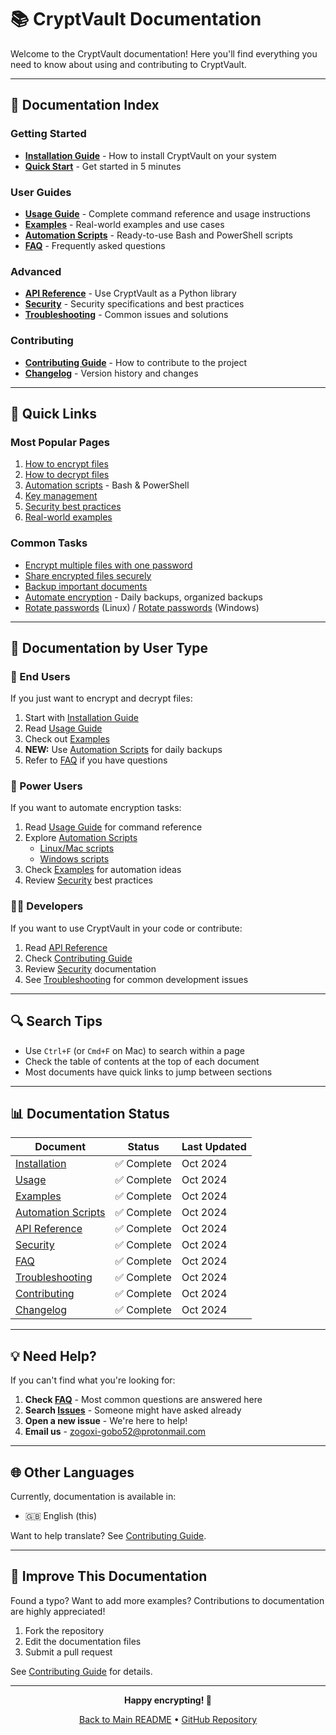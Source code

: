 # 📚 CryptVault Documentation

Welcome to the CryptVault documentation! Here you'll find everything you need to know about using and contributing to CryptVault.

---

## 📖 Documentation Index

### Getting Started

- **[Installation Guide](INSTALLATION.md)** - How to install CryptVault on your system
- **[Quick Start](USAGE.md#quick-start)** - Get started in 5 minutes

### User Guides

- **[Usage Guide](USAGE.md)** - Complete command reference and usage instructions
- **[Examples](EXAMPLES.md)** - Real-world examples and use cases
- **[Automation Scripts](../scripts/)** - Ready-to-use Bash and PowerShell scripts
- **[FAQ](FAQ.md)** - Frequently asked questions

### Advanced

- **[API Reference](API_REFERENCE.md)** - Use CryptVault as a Python library
- **[Security](SECURITY.md)** - Security specifications and best practices
- **[Troubleshooting](TROUBLESHOOTING.md)** - Common issues and solutions

### Contributing

- **[Contributing Guide](CONTRIBUTING.md)** - How to contribute to the project
- **[Changelog](CHANGELOG.md)** - Version history and changes

---

## 🚀 Quick Links

### Most Popular Pages

1. [How to encrypt files](USAGE.md#encrypt-command)
2. [How to decrypt files](USAGE.md#decrypt-command)
3. [Automation scripts](../scripts/) - Bash & PowerShell
4. [Key management](USAGE.md#key-management)
5. [Security best practices](SECURITY.md#best-practices)
6. [Real-world examples](EXAMPLES.md)

### Common Tasks

- [Encrypt multiple files with one password](EXAMPLES.md#batch-encryption)
- [Share encrypted files securely](EXAMPLES.md#secure-sharing)
- [Backup important documents](EXAMPLES.md#secure-backup)
- [Automate encryption](../scripts/) - Daily backups, organized backups
- [Rotate passwords](../scripts/linux/README.md#rotate-passwordssh) (Linux) / [Rotate passwords](../scripts/windows/README.md#rotate-passwordsps1) (Windows)

---

## 📱 Documentation by User Type

### 👤 End Users

If you just want to encrypt and decrypt files:

1. Start with [Installation Guide](INSTALLATION.md)
2. Read [Usage Guide](USAGE.md)
3. Check out [Examples](EXAMPLES.md)
4. **NEW:** Use [Automation Scripts](../scripts/) for daily backups
5. Refer to [FAQ](FAQ.md) if you have questions

### 🤖 Power Users

If you want to automate encryption tasks:

1. Read [Usage Guide](USAGE.md) for command reference
2. Explore [Automation Scripts](../scripts/)
   - [Linux/Mac scripts](../scripts/linux/)
   - [Windows scripts](../scripts/windows/)
3. Check [Examples](EXAMPLES.md) for automation ideas
4. Review [Security](SECURITY.md) best practices

### 👨‍💻 Developers

If you want to use CryptVault in your code or contribute:

1. Read [API Reference](API_REFERENCE.md)
2. Check [Contributing Guide](CONTRIBUTING.md)
3. Review [Security](SECURITY.md) documentation
4. See [Troubleshooting](TROUBLESHOOTING.md) for common development issues

---

## 🔍 Search Tips

- Use `Ctrl+F` (or `Cmd+F` on Mac) to search within a page
- Check the table of contents at the top of each document
- Most documents have quick links to jump between sections

---

## 📊 Documentation Status

| Document | Status | Last Updated |
|----------|--------|--------------|
| [Installation](INSTALLATION.md) | ✅ Complete | Oct 2024 |
| [Usage](USAGE.md) | ✅ Complete | Oct 2024 |
| [Examples](EXAMPLES.md) | ✅ Complete | Oct 2024 |
| [Automation Scripts](../scripts/) | ✅ Complete | Oct 2024 |
| [API Reference](API_REFERENCE.md) | ✅ Complete | Oct 2024 |
| [Security](SECURITY.md) | ✅ Complete | Oct 2024 |
| [FAQ](FAQ.md) | ✅ Complete | Oct 2024 |
| [Troubleshooting](TROUBLESHOOTING.md) | ✅ Complete | Oct 2024 |
| [Contributing](CONTRIBUTING.md) | ✅ Complete | Oct 2024 |
| [Changelog](CHANGELOG.md) | ✅ Complete | Oct 2024 |

---

## 💡 Need Help?

If you can't find what you're looking for:

1. **Check [FAQ](FAQ.md)** - Most common questions are answered here
2. **Search [Issues](https://github.com/pawored/cryptvault/issues)** - Someone might have asked already
3. **Open a new issue** - We're here to help!
4. **Email us** - zogoxi-gobo52@protonmail.com

---

## 🌐 Other Languages

Currently, documentation is available in:
- 🇬🇧 English (this)

Want to help translate? See [Contributing Guide](CONTRIBUTING.md#translations).

---

## 📝 Improve This Documentation

Found a typo? Want to add more examples? Contributions to documentation are highly appreciated!

1. Fork the repository
2. Edit the documentation files
3. Submit a pull request

See [Contributing Guide](CONTRIBUTING.md) for details.

---

<div align="center">

**Happy encrypting! 🔐**

[Back to Main README](../README.md) • [GitHub Repository](https://github.com/pawored/cryptvault)

</div>
